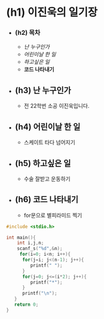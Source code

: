 # (h1) 이진욱의 일기장
* ### (h2) 목차
    * _난 누구인가_
    * _어린이날 한 일_
    * _하고싶은 일_
    * __코드 나타내기__
* ## (h3) 난 누구인가
    * 전 22학번 소공 이진욱입니다.
* ## (h4) 어린이날 한 일
    * 스케이트 타다 넘어지기
* ## (h5) 하고싶은 일
    * 수술 잘받고 운동하기
* ## (h6) __코드 나타내기__
    * for문으로 별피라미드 찍기

```c
#include <stdio.h> 

int main(){
    int i,j,n;
    scanf_s("%d",&n);
     for(i=0; i<n; i++){
      for(j=i; j<(n-1); j++){
         printf(" ");
      }
      for(j=0; j<=(i*2); j++){
         printf("*");
      }
      printf("\n");
   }
   return 0;
}
```
